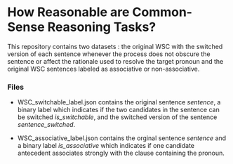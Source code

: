 # How Reasonable are Common-Sense Reasoning Tasks?


This repository contains two datasets : the original WSC with the switched version of each sentence whenever the process does not obscure the sentence or affect the rationale used to resolve the target pronoun and the original WSC sentences labeled as associative or non-associative.

### Files

* WSC_switchable_label.json contains the original sentence *sentence*, a binary label which indicates if the two candidates in the sentence can be switched *is_switchable*, and the switched version of the sentence *sentence_switched*. 

* WSC_associative_label.json contains the orginal sentence *sentence* and a binary label *is_associative* which indicates if one candidate antecedent associates strongly with the clause containing the pronoun.
